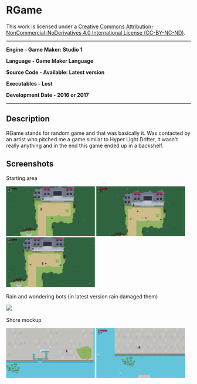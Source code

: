 # RGame

This work is licensed under a <a rel="license" href="http://creativecommons.org/licenses/by-nc-nd/4.0/">Creative Commons Attribution-NonCommercial-NoDerivatives 4.0 International License (CC-BY-NC-ND)</a>.
________________

**Engine - Game Maker: Studio 1**

**Language - Game Maker Language**

**Source Code - Available: Latest version**

**Executables - Lost**

**Development Date - 2016 or 2017**

________________

## Description
RGame stands for random game and that was basically it. Was contacted by an artist who pitched me a game similar to Hyper Light Drifter, it wasn't really anything and in the end this game ended up in a backshelf.

## Screenshots
Starting area

<img src="readme/level.jpg" width="48%"> <img src="readme/allgone.jpg" width="48%"> <img src="readme/moneydrop.jpg" width="48%">

Rain and wondering bots (in latest version rain damaged them)

<img src="readme/weather.gif" width="48%">

Shore mockup

<img src="readme/shore1.jpg" width="48%"> <img src="readme/shore2.jpg" width="48%">
